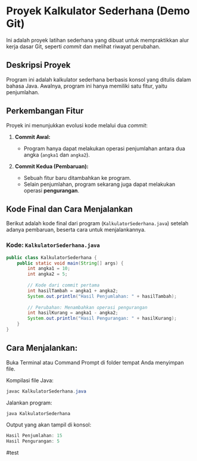 # Proyek Kalkulator Sederhana (Demo Git)

Ini adalah proyek latihan sederhana yang dibuat untuk mempraktikkan alur kerja dasar Git, seperti *commit* dan melihat riwayat perubahan.

## Deskripsi Proyek

Program ini adalah kalkulator sederhana berbasis konsol yang ditulis dalam bahasa Java. Awalnya, program ini hanya memiliki satu fitur, yaitu penjumlahan.

## Perkembangan Fitur

Proyek ini menunjukkan evolusi kode melalui dua *commit*:

1.  **Commit Awal:**
    * Program hanya dapat melakukan operasi penjumlahan antara dua angka (`angka1` dan `angka2`).

2.  **Commit Kedua (Pembaruan):**
    * Sebuah fitur baru ditambahkan ke program.
    * Selain penjumlahan, program sekarang juga dapat melakukan operasi **pengurangan**.

## Kode Final dan Cara Menjalankan

Berikut adalah kode final dari program (`KalkulatorSederhana.java`) setelah adanya pembaruan, beserta cara untuk menjalankannya.

### Kode: `KalkulatorSederhana.java`

```java
public class KalkulatorSederhana {
    public static void main(String[] args) {
        int angka1 = 10;
        int angka2 = 5;
        
        // Kode dari commit pertama
        int hasilTambah = angka1 + angka2;
        System.out.println("Hasil Penjumlahan: " + hasilTambah);
        
        // Perubahan: Menambahkan operasi pengurangan
        int hasilKurang = angka1 - angka2;
        System.out.println("Hasil Pengurangan: " + hasilKurang);
    }
}
```

## Cara Menjalankan:
Buka Terminal atau Command Prompt di folder tempat Anda menyimpan file.

Kompilasi file Java:

``` java
javac KalkulatorSederhana.java
```

Jalankan program:
``` java
java KalkulatorSederhana
```

Output yang akan tampil di konsol:
``` java
Hasil Penjumlahan: 15
Hasil Pengurangan: 5
```

#test